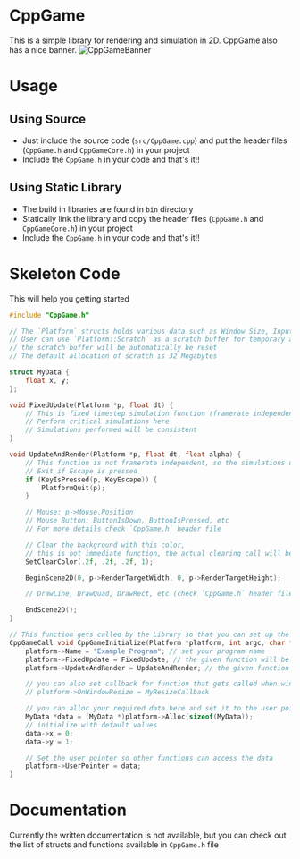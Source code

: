 # CppGame
This is a simple library for rendering and simulation in 2D. CppGame also has a nice banner.
![CppGameBanner]("Banner.png")

# Usage

## Using Source

* Just include the source code (`src/CppGame.cpp`) and put the header files (`CppGame.h` and `CppGameCore.h`) in your project
* Include the `CppGame.h` in your code and that's it!!

## Using Static Library

* The build in libraries are found in `bin` directory
* Statically link the library and copy the header files (`CppGame.h` and `CppGameCore.h`) in your project
* Include the `CppGame.h` in your code and that's it!!

# Skeleton Code
This will help you getting started
```cpp
#include "CppGame.h"

// The `Platform` structs holds various data such as Window Size, Input, User Pointer
// User can use `Platform::Scratch` as a scratch buffer for temporary allocation, every frame
// the scratch buffer will be automatically be reset
// The default allocation of scratch is 32 Megabytes

struct MyData {
	float x, y;
};

void FixedUpdate(Platform *p, float dt) {
	// This is fixed timestep simulation function (framerate independent)
	// Perform critical simulations here
	// Simulations performed will be consistent
}

void UpdateAndRender(Platform *p, float dt, float alpha) {
	// This function is not framerate independent, so the simulations done in this function will not be consistent
	// Exit if Escape is pressed
	if (KeyIsPressed(p, KeyEscape)) {
		PlatformQuit(p);
	}

	// Mouse: p->Mouse.Position
	// Mouse Button: ButtonIsDown, ButtonIsPressed, etc
	// For more details check `CppGame.h` header file

	// Clear the background with this color,
	// this is not immediate function, the actual clearing call will be done later
	SetClearColor(.2f, .2f, .2f, 1);

	BeginScene2D(0, p->RenderTargetWidth, 0, p->RenderTargetHeight);

	// DrawLine, DrawQuad, DrawRect, etc (check `CppGame.h` header file for all functions available)

	EndScene2D();
}

// This function gets called by the Library so that you can set up the library
CppGameCall void CppGameInitialize(Platform *platform, int argc, char **argv) {
	platform->Name = "Example Program"; // set your program name
	platform->FixedUpdate = FixedUpdate; // the given function will be called during simulation loop for fixed update
	platform->UpdateAndRender = UpdateAndRender; // the given function will be called during simulation loop for framerate dependent update

	// you can also set callback for function that gets called when window is resized
	// platform->OnWindowResize = MyResizeCallback

	// you can alloc your required data here and set it to the user pointer
	MyData *data = (MyData *)platform->Alloc(sizeof(MyData));
	// initialize with default values
	data->x = 0;
	data->y = 1;

	// Set the user pointer so other functions can access the data
	platform->UserPointer = data;
}
```

# Documentation
Currently the written documentation is not available, but you can check out the list of structs and
functions available in `CppGame.h` file
